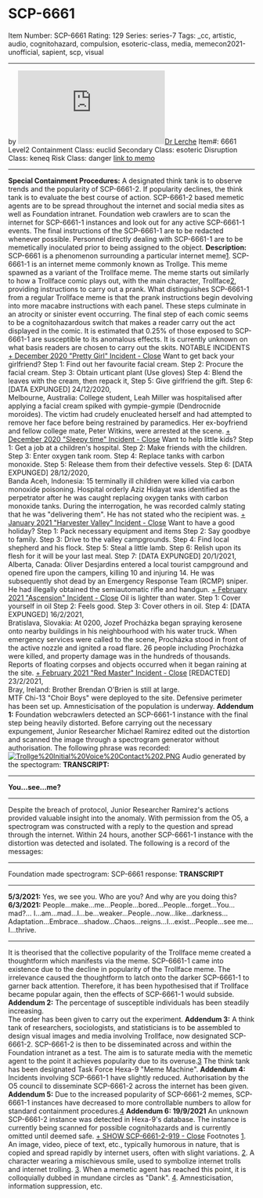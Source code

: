 # SCP-6661
Item Number: SCP-6661
Rating: 129
Series: series-7
Tags: _cc, artistic, audio, cognitohazard, compulsion, esoteric-class, media, memecon2021-unofficial, sapient, scp, visual

---

by [![Dr Lerche](https://www.wikidot.com/avatar.php?userid=6760380&amp;size=small&amp;timestamp=1747971751)](http://www.wikidot.com/user:info/dr-lerche)[Dr Lerche](http://www.wikidot.com/user:info/dr-lerche)
Item#: 6661
Level2
Containment Class:
euclid
Secondary Class:
esoteric
Disruption Class:
keneq
Risk Class:
danger
[link to memo](/classification-committee-memo)  

* * *
**Special Containment Procedures:** A designated think tank is to observe trends and the popularity of SCP-6661-2. If popularity declines, the think tank is to evaluate the best course of action. SCP-6661-2 based memetic agents are to be spread throughout the internet and social media sites as well as Foundation intranet.
Foundation web crawlers are to scan the internet for SCP-6661-1 instances and look out for any active SCP-6661-1 events. The final instructions of the SCP-6661-1 are to be redacted whenever possible.
Personnel directly dealing with SCP-6661-1 are to be memetically inoculated prior to being assigned to the object.
**Description:** SCP-6661 is a phenomenon surrounding a particular internet meme[1](javascript:;). SCP-6661-1 is an internet meme commonly known as Trollge. This meme spawned as a variant of the Trollface meme.
The meme starts out similarly to how a Trollface comic plays out, with the main character, Trollface[2](javascript:;), providing instructions to carry out a prank. What distinguishes SCP-6661-1 from a regular Trollface meme is that the prank instructions begin devolving into more macabre instructions with each panel. These steps culminate in an atrocity or sinister event occurring.
The final step of each comic seems to be a cognitohazardous switch that makes a reader carry out the act displayed in the comic. It is estimated that 0.25% of those exposed to SCP-6661-1 are susceptible to its anomalous effects. It is currently unknown on what basis readers are chosen to carry out the skits.
NOTABLE INCIDENTS
[\+ December 2020 "Pretty Girl" Incident ](javascript:;)
[\- Close](javascript:;)
Want to get back your girlfriend?
Step 1: Find out her favourite facial cream.
Step 2: Procure the facial cream.
Step 3: Obtain urticant plant (Use gloves)
Step 4: Blend the leaves with the cream, then repack it,
Step 5: Give girlfriend the gift.
Step 6: [DATA EXPUNGED]
24/12/2020,  
Melbourne, Australia:
College student, Leah Miller was hospitalised after applying a facial cream spiked with gympie-gympie (Dendrocnide moroides). The victim had crudely enucleated herself and had attempted to remove her face before being restrained by paramedics. Her ex-boyfriend and fellow college mate, Peter Witkins, were arrested at the scene.
[\+ December 2020 "Sleepy time" Incident ](javascript:;)
[\- Close](javascript:;)
Want to help little kids?
Step 1: Get a job at a children's hospital.
Step 2: Make friends with the children.
Step 3: Enter oxygen tank room.
Step 4: Replace tanks with carbon monoxide.
Step 5: Release them from their defective vessels.
Step 6: [DATA EXPUNGED]
28/12/2020,  
Banda Aceh, Indonesia:
15 terminally ill children were killed via carbon monoxide poisoning. Hospital orderly Aziz Hidayat was identified as the perpetrator after he was caught replacing oxygen tanks with carbon monoxide tanks. During the interrogation, he was recorded calmly stating that he was "delivering them". He has not stated who the recipient was.
[\+ January 2021 "Harvester Valley" Incident ](javascript:;)
[\- Close](javascript:;)
Want to have a good holiday?
Step 1: Pack necessary equipment and items
Step 2: Say goodbye to family.
Step 3: Drive to the valley campgrounds.
Step 4: Find local shepherd and his flock.
Step 5: Steal a little lamb.
Step 6: Relish upon its flesh for it will be your last meal.
Step 7: [DATA EXPUNGED]
20/1/2021,  
Alberta, Canada:
Oliver Desjardins entered a local tourist campground and opened fire upon the campers, killing 10 and injuring 14. He was subsequently shot dead by an Emergency Response Team (RCMP) sniper. He had illegally obtained the semiautomatic rifle and handgun.
[\+ February 2021 "Ascension" Incident ](javascript:;)
[\- Close](javascript:;)
Oil is lighter than water.
Step 1: Cover yourself in oil
Step 2: Feels good.
Step 3: Cover others in oil.
Step 4: [DATA EXPUNGED]
16/2/2021,  
Bratislava, Slovakia:
At 0200, Jozef Procházka began spraying kerosene onto nearby buildings in his neighbourhood with his water truck. When emergency services were called to the scene, Procházka stood in front of the active nozzle and ignited a road flare. 26 people including Procházka were killed, and property damage was in the hundreds of thousands.
Reports of floating corpses and objects occurred when it began raining at the site.
[\+ February 2021 "Red Master" Incident ](javascript:;)
[\- Close](javascript:;)
[REDACTED]
23/2/2021,  
Bray, Ireland:
Brother Brendan O'Brien is still at large.  
MTF Chi-13 "Choir Boys" were deployed to the site. Defensive perimeter has been set up. Amnesticisation of the population is underway.
**Addendum 1:** Foundation webcrawlers detected an SCP-6661-1 instance with the final step being heavily distorted. Before carrying out the necessary expungement, Junior Researcher Michael Ramirez edited out the distortion and scanned the image through a spectrogram generator without authorisation. The following phrase was recorded:
[![Trollge%20Initial%20Voice%20Contact%202.PNG](https://scp-wiki.wdfiles.com/local--resized-images/scp-6661/Trollge%20Initial%20Voice%20Contact%202.PNG/medium.jpg)](https://scp-wiki.wdfiles.com/local--files/scp-6661/Trollge%20Initial%20Voice%20Contact%202.PNG)
Audio generated by the spectogram:
**TRANSCRIPT:**
* * *
**You…see…me?**
* * *
Despite the breach of protocol, Junior Researcher Ramirez's actions provided valuable insight into the anomaly. With permission from the O5, a spectrogram was constructed with a reply to the question and spread through the internet. Within 24 hours, another SCP-6661-1 instance with the distortion was detected and isolated.
The following is a record of the messages:
* * *
Foundation made spectrogram:
SCP-6661 response:
**TRANSCRIPT**
* * *
**5/3/2021:** Yes, we see you. Who are you? And why are you doing this?
**6/3/2021:** People…make…me…People…bored…People…forget…You…mad?… I…am…mad…I…be…weaker…People…now…like…darkness…Adaptation…Embrace…shadow…Chaos…reigns…I…exist…People…see me…I…thrive.
* * *
It is theorised that the collective popularity of the Trollface meme created a thoughtform which manifests via the meme. SCP-6661-1 came into existence due to the decline in popularity of the Trollface meme. The irrelevance caused the thoughtform to latch onto the darker SCP-6661-1 to garner back attention.
Therefore, it has been hypothesised that if Trollface became popular again, then the effects of SCP-6661-1 would subside.
**Addendum 2:** The percentage of susceptible individuals has been steadily increasing.  
The order has been given to carry out the experiment.
**Addendum 3:** A think tank of researchers, sociologists, and statisticians is to be assembled to design visual images and media involving Trollface, now designated SCP-6661-2. SCP-6661-2 is then to be disseminated across and within the Foundation intranet as a test. The aim is to saturate media with the memetic agent to the point it achieves popularity due to its overuse.[3](javascript:;)
The think tank has been designated Task Force Hexa-9 "Meme Machine".
**Addendum 4:** Incidents involving SCP-6661-1 have slightly reduced. Authorisation by the O5 council to disseminate SCP-6661-2 across the internet has been given.
**Addendum 5:** Due to the increased popularity of SCP-6661-2 memes, SCP-6661-1 instances have decreased to more controllable numbers to allow for standard containment procedures.[4](javascript:;)
**Addendum 6: 19/9/2021** An unknown SCP-6661-2 instance was detected in Hexa-9's database. The instance is currently being scanned for possible cognitohazards and is currently omitted until deemed safe.
[\+ SHOW SCP-6661-2-919 ](javascript:;)
[\- Close](javascript:;)
Footnotes
[1](javascript:;). An image, video, piece of text, etc., typically humorous in nature, that is copied and spread rapidly by internet users, often with slight variations.
[2](javascript:;). A character wearing a mischievous smile, used to symbolize internet trolls and internet trolling.
[3](javascript:;). When a memetic agent has reached this point, it is colloquially dubbed in mundane circles as "Dank".
[4](javascript:;). Amnesticisation, information suppression, etc.